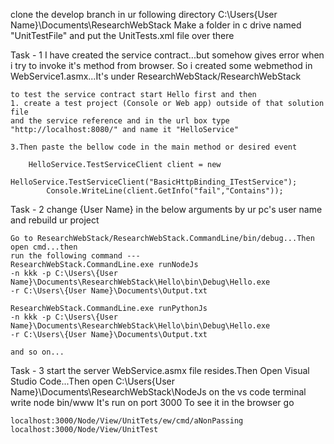 clone the develop branch in ur following directory
C:\Users\{User Name}\Documents\ResearchWebStack
Make a folder in c drive named "UnitTestFile" and put the UnitTests.xml file over there


Task - 1
	I have created the service contract...but somehow gives error when i try to invoke it's method from browser.
	So i created some webmethod in WebService1.asmx...It's under ResearchWebStack/ResearchWebStack

	to test the service contract start Hello first and then 
	1. create a test project (Console or Web app) outside of that solution file 
	and the service reference and in the url box type "http://localhost:8080/" and name it "HelloService"
	
	3.Then paste the bellow code in the main method or desired event

	    HelloService.TestServiceClient client = new 
        	HelloService.TestServiceClient("BasicHttpBinding_ITestService");
            Console.WriteLine(client.GetInfo("fail","Contains"));

Task - 2
	change {User Name} in the below arguments by ur pc's user name and rebuild ur project	

	Go to ResearchWebStack/ResearchWebStack.CommandLine/bin/debug...Then open cmd...then
	run the following command ---
	ResearchWebStack.CommandLine.exe runNodeJs 
	-n kkk -p C:\Users\{User Name}\Documents\ResearchWebStack\Hello\bin\Debug\Hello.exe 
	-r C:\Users\{User Name}\Documents\Output.txt 
	
	ResearchWebStack.CommandLine.exe runPythonJs 
	-n kkk -p C:\Users\{User Name}\Documents\ResearchWebStack\Hello\bin\Debug\Hello.exe 
	-r C:\Users\{User Name}\Documents\Output.txt 

	and so on...
Task - 3
	start the server WebService.asmx file resides.Then Open Visual Studio 
	Code...Then open C:\Users\{User Name}\Documents\ResearchWebStack\NodeJs
	on the vs code terminal write node bin/www
	It's run on port 3000
	To see it in the browser go 
	
	localhost:3000/Node/View/UnitTets/ew/cmd/aNonPassing
	localhost:3000/Node/View/UnitTest	